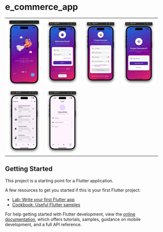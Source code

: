 # e_commerce_app

<table>
    <tr>
        <td><img src="./assets/docs/landing_page.png" width="300"></td>
        <td><img src="./assets/docs/signin_page.png" width="300"></td>
        <td><img src="./assets/docs/signup_page.png" width="300"></td>
        <td><img src="./assets/docs/forgot-password_page.png" width="300"></td>
    </tr>
    <tr>
        <td><img src="./assets/docs/home_page.png" width="300"></td>
        <td><img src="./assets/docs/profile_page.png" width="300"></td>
    </tr>
</table>

## Getting Started

This project is a starting point for a Flutter application.

A few resources to get you started if this is your first Flutter project:

- [Lab: Write your first Flutter app](https://docs.flutter.dev/get-started/codelab)
- [Cookbook: Useful Flutter samples](https://docs.flutter.dev/cookbook)

For help getting started with Flutter development, view the
[online documentation](https://docs.flutter.dev/), which offers tutorials,
samples, guidance on mobile development, and a full API reference.
